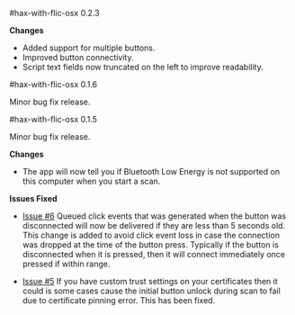 #hax-with-flic-osx 0.2.3

**Changes**

* Added support for multiple buttons.
* Improved button connectivity.
* Script text fields now truncated on the left to improve readability.

#hax-with-flic-osx 0.1.6

Minor bug fix release.

#hax-with-flic-osx 0.1.5

Minor bug fix release.

**Changes**

* The app will now tell you if Bluetooth Low Energy is not supported on this computer when you start a scan.

**Issues Fixed**

* [Issue #6](https://github.com/50ButtonsEach/hax-with-flic-osx/issues/6) Queued click events that was generated when the button was disconnected will now be delivered if they are less than 5 seconds old. This change is added to avoid click event loss in case the connection was dropped at the time of the button press. Typically if the button is disconnected when it is pressed, then it will connect immediately once pressed if within range.

* [Issue #5](https://github.com/50ButtonsEach/hax-with-flic-osx/issues/5) If you have custom trust settings on your certificates then it could is some cases cause the initial button unlock during scan to fail due to certificate pinning error. This has been fixed.

